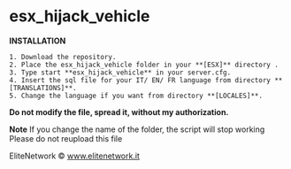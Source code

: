 # esx_hijack_vehicle
**INSTALLATION** 
``` 
1. Download the repository.
2. Place the esx_hijack_vehicle folder in your **[ESX]** directory .
3. Type start **esx_hijack_vehicle** in your server.cfg.
4. Insert the sql file for your IT/ EN/ FR language from directory **[TRANSLATIONS]**.
5. Change the language if you want from directory **[LOCALES]**.

``` 
__**Do not modify the file, spread it, without my authorization.**__

**Note** 
If you change the name of the folder, the script will stop working  Please do not reupload this file

EliteNetwork © www.elitenetwork.it

